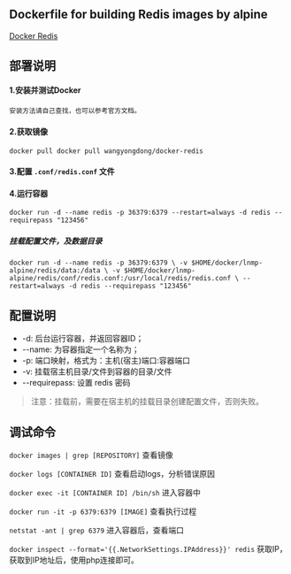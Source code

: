 ##  Dockerfile for building Redis images by alpine

[Docker Redis](https://github.com/wangyongdong/docker-alpine/tree/master/redis)

## 部署说明

#### 1.安装并测试Docker


    安装方法请自己查找，也可以参考官方文档。

#### 2.获取镜像

`docker pull docker pull wangyongdong/docker-redis`

#### 3.配置 `.conf/redis.conf` 文件


#### 4.运行容器

`docker run -d --name redis -p 36379:6379 --restart=always -d redis --requirepass "123456"`

##### 挂载配置文件，及数据目录

`docker run -d --name redis -p 36379:6379 \
-v $HOME/docker/lnmp-alpine/redis/data:/data \
-v $HOME/docker/lnmp-alpine/redis/conf/redis.conf:/usr/local/redis/redis.conf \
--restart=always -d redis --requirepass "123456"`

## 配置说明

 - -d: 后台运行容器，并返回容器ID；
 - --name: 为容器指定一个名称为；
 - -p: 端口映射，格式为：主机(宿主)端口:容器端口
 - -v: 挂载宿主机目录/文件到容器的目录/文件
 - --requirepass: 设置 redis 密码

> 注意：挂载前，需要在宿主机的挂载目录创建配置文件，否则失败。



## 调试命令

`docker images | grep [REPOSITORY]` 查看镜像

`docker logs [CONTAINER ID]` 查看启动logs，分析错误原因

`docker exec -it [CONTAINER ID] /bin/sh` 进入容器中

`docker run -it -p 6379:6379 [IMAGE]` 查看执行过程

`netstat -ant | grep 6379` 进入容器后，查看端口

`docker inspect --format='{{.NetworkSettings.IPAddress}}' redis` 获取IP，获取到IP地址后，使用php连接即可。
    
